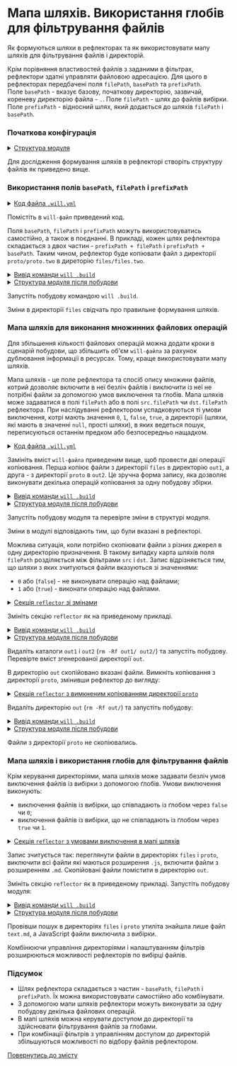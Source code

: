 # Мапа шляхів. Використання глобів для фільтрування файлів

Як формуються шляхи в рефлекторах та як використовувати мапу шляхів для фільтрування файлів і директорій.

Крім порівняння властивостей файлів з заданими в фільтрах, рефлектори здатні управляти файловою адресацією. Для цього в рефлекторах передбачені поля `filePath`, `basePath` та `prefixPath`.  
Поле `basePath` - вказує базову, початкову директорію, зазвичай, кореневу директорію файла - `.`. Поле `filePath` - шлях до файлів вибірки. Поле `prefixPath` - відносний шлях, який додається до шляхів `filePath` і `basePath`.  

### Початкова конфігурація    

<details>
  <summary><u>Структура модуля</u></summary>

```
fileControl
     ├── proto
     │     └── proto.two
     │            └── proto.js
     ├── files
     │     ├── text.md
     │     └── files.js
     └── .will.yml        

```

</details>

Для дослідження формування шляхів в рефлекторі створіть структуру файлів як приведено вище.

### Використання полів `basePath`, `filePath` i `prefixPath`  

<details>
  <summary><u>Код файла <code>.will.yml</code></u></summary>

```yaml
about :

  name : reflectorPaths
  description : "To use reflector path constructor"
  version : 0.0.1

reflector :

  reflect.copy :
    recursive : 2
    src :
      filePath : proto.two
      prefixPath : proto
    dst :
      basePath : .
      prefixPath : files/files.two

step :

  reflect.copy :
    inherit : predefined.reflect
    reflector : reflect.*

build :

  copy :
    criterion : 
      default : 1
    steps :
      - reflect.*
      
```

</details>

Помістіть в `will-файл` приведений код. 

Поля `basePath`, `filePath` i `prefixPath` можуть використовуватись самостійно, а також в поєднанні. В прикладі, кожен шлях рефлектора складається з двох частин - `prefixPath + filePath` і `prefixPath + basePath`. Таким чином, рефлектор буде копіювати файл з директорії `proto/proto.two` в диреторію `files/files.two`.   

<details>
  <summary><u>Вивід команди <code>will .build</code></u></summary>

```
[user@user ~]$ will .build
...
 Building module::reflectorPaths / build::copy
   + reflect.copy reflected 2 files /path_to_file/ : files/files.two <- proto/proto.two in 0.807s
  Built module::reflectorPaths / build::copy in 0.889s

```

</details>
<details>
  <summary><u>Структура модуля після побудови</u></summary>

```
fileControl
     ├── proto
     │     └── proto.two
     │            └── proto.js
     ├── files
     │     ├── files.two
     │     │      └── proto.js
     │     ├── text.md
     │     └── files.js
     └── .will.yml       

```

</details> 

Запустіть побудову командою `will .build`.  

Зміни в директорії `files` свідчать про правильне формування шляхів.

### Мапа шляхів для виконання множинних файлових операцій

Для збільшення кількості файлових операцій можна додати кроки в сценарій побудови, що збільшить об'єм `will-файла` за рахунок дублювання інформації в ресурсах. Тому, краще використовувати мапу шляхів.

Мапа шляхів - це поле рефлектора та спосіб опису множини файлів, котрий дозволяє включити в неї безліч файлів і виключити із неї не потрібні файли за допомогою умов виключення та ґлобів. Мапа шляхів може задаватися в полі `filePath` або в полі `src.filePath` чи `dst.filePath` рефлектора. При наслідуванні рефлектором успадковуються ті умови виключення, котрі мають значення `0`, `1`, `false`, `true`, а директорії (шляхи, які мають в значенні `null`, прості шляхи), в яких ведеться пошук, переписуються останнім предком або безпосередньо нащадком.

<details>
  <summary><u>Код файла <code>.will.yml</code></u></summary>

```yaml
about :

  name : reflectorPaths
  description : "To use reflector map of paths"
  version : 0.0.1

reflector :

  reflect.copy :
    filePath :
      files : out1
      proto : out2

step :

  reflect.copy :
    inherit : predefined.reflect
    reflector : reflect.*

build :

  copy :
    criterion : 
      default : 1
    steps :
      - reflect.*
      
```

</details>

Замініть вміст `will-файла` приведеним вище, щоб провести дві операції копіювання. Перша копіює файли з директорії `files` в директорію `out1`, а друга - з директорії `proto` в `out2`. Це зручна форма запису, яка дозволяє виконувати декілька операцій копіювання за одну побудову збірки.   

<details>
  <summary><u>Вивід команди <code>will .build</code></u></summary>

```
[user@user ~]$ will .build
...
  Building module::reflectorPaths / build::copy
   + reflect.copy reflected 8 files /path_to_file/ : . <- . in 0.533s
  Built module::reflectorPaths / build::copy in 0.596s


```

</details>
<details>
  <summary><u>Структура модуля після побудови</u></summary>

```
fileControl
     ├── proto
     │     └── proto.two
     │            └── proto.js
     ├── files
     │     ├── files.two
     │     │      └── proto.js
     │     ├── text.md
     │     └── files.js
     ├── out1
     │     ├── files.two
     │     │      └── proto.js
     │     ├── text.md
     │     └── files.js
     ├── out2
     │     └── proto.two
     │            └── proto.js
     └── .will.yml       

```

</details>

Запустіть побудову модуля та перевірте зміни в структурі модуля.

Зміни в модулі відповідають тим, що були вказані в рефлекторі.

Можлива ситуація, коли потрібно скопіювати файли з різних джерел в одну директорію призначення. В такому випадку карта шляхів поля `filePath` розділяється між фільтрами `src` i `dst`. Запис відрізняється тим, що шляхи з яких зчитуються файли вказуються зі значеннями: 
- `0` або (`false`) - не виконувати операцію над файлами;
- `1` або (`true`) - виконати операцію над файлами.  

<details>
  <summary><u>Секція <code>reflector</code> зі змінами</u></summary>

```yaml
reflector :

  reflect.copy.:
    recursive: 2
    src:
      filePath:
        files/files.two : 1
        proto : 1
    dst:
      filePath: out

```

</details>

Змініть секцію `reflector` як на приведеному прикладі. 

<details>
  <summary><u>Вивід команди <code>will .build</code></u></summary>

```
[user@user ~]$ will .build
...
  Building module::reflectorPaths / build::copy
   + reflect.copy reflected 5 files /path_to_file/ : out <- . in 0.617s
   + reflect.copy. reflected 5 files /path_to_file/ : out <- . in 0.352s
  Built module::reflectorPaths / build::copy in 1.068s

```

</details>
<details>
  <summary><u>Структура модуля після побудови</u></summary>

```
fileControl
     ├── proto
     │     └── proto.two
     │            └── proto.js
     ├── files
     │     ├── files.two
     │     │      └── proto.js
     │     ├── text.md
     │     └── files.js
     ├── out
     │     ├── proto.two
     │     │      └── proto.js
     │     └── proto.js
     └── .will.yml       

```

</details>

Видаліть каталоги `out1` i `out2` (`rm -Rf out1/ out2/`) та запустіть побудову. Перевірте вміст згенерованої директорії `out`.

В директорію `out` скопійовано вказані файли. Вимкніть копіювання з директорії `proto`, змінивши рефлектор до вигляду:  

<details>
  <summary><u>Секція <code>reflector</code> з вимкненим копіюванням директорії <code>proto</code></u></summary>

```yaml
reflector :

  reflect.copy.:
    recursive: 2
    src:
      filePath:
        files/files.two : 1
        proto : false
    dst:
      filePath: out

```

</details>

Видаліть директорію `out` (`rm -Rf out/`) та запустіть побудову:  

<details>
  <summary><u>Вивід команди <code>will .build</code></u></summary>

```
[user@user ~]$ will .build
...
  Building module::reflectorPaths / build::copy
   + reflect.copy reflected 2 files /path_to_file/ : out <- files/files.two in 0.400s
   + reflect.copy. reflected 2 files /path_to_file/ : out <- files/files.two in 0.330s
  Built module::reflectorPaths / build::copy in 0.832s

```

</details>
<details>
  <summary><u>Структура модуля після побудови</u></summary>

```
fileControl
     ├── proto
     │     └── proto.two
     │            └── proto.js
     ├── files
     │     ├── files.two
     │     │      └── proto.js
     │     ├── text.md
     │     └── files.js
     ├── out
     │     └── proto.js
     └── .will.yml       

```

</details>

Файли з директорії `proto` не скопіювались.  

### Мапа шляхів і використання глобів для фільтрування файлів

Крім керування директоріями, мапа шляхів може задавати безліч умов виключення файлів із вибірки з допомогою ґлобів. Умови виключення виконують: 
- виключення файлів із вибірки, що співпадають із ґлобом через `false` чи `0`;
- виключення файлів із вибірки, що не співпадають із ґлобом через `true` чи `1`.

<details>
  <summary><u>Секція <code>reflector</code> з умовами виключення в мапі шляхів</u></summary>

```yaml
reflector :

  reflect.copy.:
    src:
      filePath:
        '*.js' : 0
        '*.md' : 1
        files : null
        proto : null
    dst:
      filePath: out 

```

</details>

Запис зчитується так: переглянути файли в директоріях `files` i `proto`, виключити всі файли які маються розширення `.js`, включити файли з розширенням `.md`. Скопійовані файли помістити в директорію `out`.

Змініть секцію `reflector` як в приведеному прикладі. Запустіть побудову модуля:

<details>
  <summary><u>Вивід команди <code>will .build</code></u></summary>

```
[user@user ~]$ will .build
...
  Building module::reflectorPaths / build::copy
   + reflect.copy reflected 3 files /path_to_file/ : out <- files/files.two in 0.400s
   + reflect.copy. reflected 3 files /path_to_file/ : out <- files/files.two in 0.330s
  Built module::reflectorPaths / build::copy in 0.832s

```

</details>
<details>
  <summary><u>Структура модуля після побудови</u></summary>

```
fileControl
     ├── proto
     │     └── proto.two
     │            └── proto.js
     ├── files
     │     ├── files.two
     │     │      └── proto.js
     │     ├── text.md
     │     └── files.js
     ├── out
     │     └── text.md
     └── .will.yml       

```

</details>

Провівши пошук в директоріях `files` i `proto` утиліта знайшла лише файл `text.md`, а JavaScript файли виключила з вибірки.

Комбінюючи управління директоріями і налаштуванням фільтрів розширюються можливості рефлекторів по вибірці файлів.  

### Підсумок

- Шлях рефлектора складається з частин - `basePath`, `filePath` i `prefixPath`. Їх можна використовувати самостійно або комбінувати.  
- З допомогою мапи шляхів рефлектори можуть виконувати за одну побудову декілька файлових операцій.  
- В мапі шляхів можна керувати доступом до директорії та здійснювати фільтрування файлів за ґлобами. 
- При комбінації фільтрів з управлінням доступом до директорій збільшуються можливості по відбору файлів рефлектором.  

[Повернутись до змісту](../README.md#tutorials)
